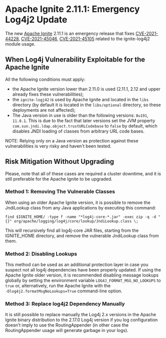 # Apache Ignite 2.11.1: Emergency Log4j2 Update

The new [Apache Ignite](https://ignite.apache.org/) 2.11.1 is an emergency release that fixes 
[CVE-2021-44228](https://cve.mitre.org/cgi-bin/cvename.cgi?name=CVE-2021-44228), 
[CVE-2021-45046](https://cve.mitre.org/cgi-bin/cvename.cgi?name=CVE-2021-45046),
[CVE-2021-45105](https://cve.mitre.org/cgi-bin/cvename.cgi?name=CVE-2021-45105) related to the ignite-log4j2 module usage.

## When Log4j Vulnerability Exploitable for the Apache Ignite

All the following conditions must apply:

* the Apache Ignite version lower than 2.11.0 is used (2.11.1, 2.12 and upper already fixes these vulnerabilities);
* the `ignite-logj42` is used by Apache Ignite and located in the `libs` directory (by default it is located in the `libs/optional` 
directory, so these deployments are not affected);
* The Java version in use is older than the following versions: `8u191`, `11.0.1`. This is due to the fact that later versions 
set the JVM property `com.sun.jndi.ldap.object.trustURLCodebase` to `false` by default, which disables JNDI loading of classes 
from arbitrary URL code bases. 

NOTE: Relying only on a Java version as protection against these vulnerabilities is very risky and haven't been tested.

## Risk Mitigation Without Upgrading

Please, note that all of these cases are required a cluster downtime, and it is still preferable for the Apache Ignite to be upgraded.

### Method 1: Removing The Vulnerable Classes

When using an older Apache Ignite version, it is possible to remove the JndiLookup class from any Java applications by 
executing this command:

```shell
find $IGNITE_HOME/ -type f -name "*log4j-core-*.jar" -exec zip -q -d "{}" org/apache/logging/log4j/core/lookup/JndiLookup.class \;
```

This will recursively find all log4j-core JAR files, starting from the IGNITE_HOME directory, and remove the vulnerable 
JndiLookup class from them.

### Method 2: Disabling Lookups

This method can be used as an additional protection layer in case you suspect not all log4j dependencies have been 
properly updated. If using the Apache Ignite older version, it is recommended disabling message lookups globally by 
setting the environment variable `LOG4J_FORMAT_MSG_NO_LOOKUPS` to `true` or, alternatively, run the Apache Ignite with 
the `‐Dlog4j2.formatMsgNoLookups=True` command-line option.

### Method 3: Replace log4j2 Dependency Manually

It is still possible to replace manually the Log4j 2.x versions in the Apache Ignite binary distribution to the 2.17.0 Log4j version 
if you log configuration doesn't imply to use the RoutingAppender (in other case the RoutingAppender usage will generate garbage 
in your logs).
